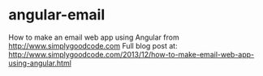 # angular-email
How to make an email web app using Angular from http://www.simplygoodcode.com
Full blog post at: http://www.simplygoodcode.com/2013/12/how-to-make-email-web-app-using-angular.html

